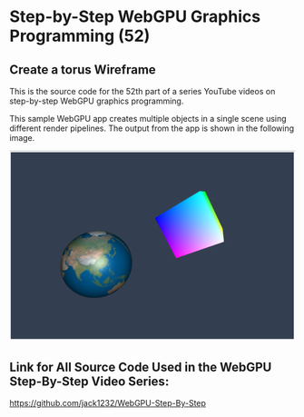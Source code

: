 # Step-by-Step WebGPU Graphics Programming (52) 
## Create a torus Wireframe

This is the source code for the 52th part of a series YouTube videos on step-by-step WebGPU graphics programming.

This sample WebGPU app creates multiple objects in a single scene using different render pipelines. The output from the app is shown in the following image.

![image01](dist/assets/image01.png)

## Link for All Source Code Used in the WebGPU Step-By-Step Video Series:

https://github.com/jack1232/WebGPU-Step-By-Step